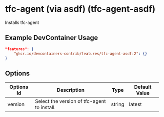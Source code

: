 
# tfc-agent (via asdf) (tfc-agent-asdf)

Installs tfc-agent

## Example DevContainer Usage

```json
"features": {
    "ghcr.io/devcontainers-contrib/features/tfc-agent-asdf:2": {}
}
```

## Options

| Options Id | Description | Type | Default Value |
|-----|-----|-----|-----|
| version | Select the version of tfc-agent to install. | string | latest |


